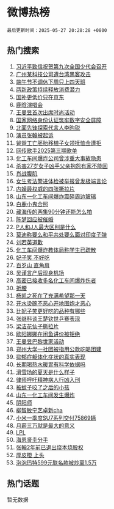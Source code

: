 # 微博热榜

`最后更新时间：2025-05-27 20:28:28 +0800`

## 热门搜索

1. [习近平致信祝贺第九次全国少代会召开](https://m.weibo.cn/search?containerid=100103type%3D1%26t%3D10%26q%3D%23%E4%B9%A0%E8%BF%91%E5%B9%B3%E8%87%B4%E4%BF%A1%E7%A5%9D%E8%B4%BA%E7%AC%AC%E4%B9%9D%E6%AC%A1%E5%85%A8%E5%9B%BD%E5%B0%91%E4%BB%A3%E4%BC%9A%E5%8F%AC%E5%BC%80%23&stream_entry_id=51&isnewpage=1&extparam=seat%3D1%26stream_entry_id%3D51%26c_type%3D51%26dgr%3D0%26cate%3D10103%26q%3D%2523%25E4%25B9%25A0%25E8%25BF%2591%25E5%25B9%25B3%25E8%2587%25B4%25E4%25BF%25A1%25E7%25A5%259D%25E8%25B4%25BA%25E7%25AC%25AC%25E4%25B9%259D%25E6%25AC%25A1%25E5%2585%25A8%25E5%259B%25BD%25E5%25B0%2591%25E4%25BB%25A3%25E4%25BC%259A%25E5%258F%25AC%25E5%25BC%2580%2523%26pos%3D0%26filter_type%3Drealtimehot%26display_time%3D1748348907%26pre_seqid%3D1748348907419047507337)
1. [广州某科技公司遭台湾黑客攻击](https://m.weibo.cn/search?containerid=100103type%3D1%26t%3D10%26q%3D%23%E5%B9%BF%E5%B7%9E%E6%9F%90%E7%A7%91%E6%8A%80%E5%85%AC%E5%8F%B8%E9%81%AD%E5%8F%B0%E6%B9%BE%E9%BB%91%E5%AE%A2%E6%94%BB%E5%87%BB%23&stream_entry_id=31&isnewpage=1&extparam=seat%3D1%26c_type%3D31%26flag%3D0%26cate%3D5001%26lcate%3D5001%26pos%3D0%26realpos%3D1%26stream_entry_id%3D31%26dgr%3D0%26band_rank%3D1%26q%3D%2523%25E5%25B9%25BF%25E5%25B7%259E%25E6%259F%2590%25E7%25A7%2591%25E6%258A%2580%25E5%2585%25AC%25E5%258F%25B8%25E9%2581%25AD%25E5%258F%25B0%25E6%25B9%25BE%25E9%25BB%2591%25E5%25AE%25A2%25E6%2594%25BB%25E5%2587%25BB%2523%26filter_type%3Drealtimehot%26display_time%3D1748348907%26pre_seqid%3D1748348907419047507337)
1. [端午节不调休下周只上四天班](https://m.weibo.cn/search?containerid=100103type%3D1%26t%3D10%26q%3D%23%E7%AB%AF%E5%8D%88%E8%8A%82%E4%B8%8D%E8%B0%83%E4%BC%91%E4%B8%8B%E5%91%A8%E5%8F%AA%E4%B8%8A%E5%9B%9B%E5%A4%A9%E7%8F%AD%23&stream_entry_id=31&isnewpage=1&extparam=seat%3D1%26c_type%3D31%26flag%3D2%26cate%3D5001%26lcate%3D5001%26pos%3D1%26realpos%3D2%26stream_entry_id%3D31%26dgr%3D0%26band_rank%3D2%26q%3D%2523%25E7%25AB%25AF%25E5%258D%2588%25E8%258A%2582%25E4%25B8%258D%25E8%25B0%2583%25E4%25BC%2591%25E4%25B8%258B%25E5%2591%25A8%25E5%258F%25AA%25E4%25B8%258A%25E5%259B%259B%25E5%25A4%25A9%25E7%258F%25AD%2523%26filter_type%3Drealtimehot%26display_time%3D1748348907%26pre_seqid%3D1748348907419047507337)
1. [两新政策持续释放消费潜力](https://m.weibo.cn/search?containerid=100103type%3D1%26t%3D10%26q%3D%23%E4%B8%A4%E6%96%B0%E6%94%BF%E7%AD%96%E6%8C%81%E7%BB%AD%E9%87%8A%E6%94%BE%E6%B6%88%E8%B4%B9%E6%BD%9C%E5%8A%9B%23&stream_entry_id=31&isnewpage=1&extparam=seat%3D1%26c_type%3D31%26flag%3D0%26cate%3D5001%26lcate%3D5001%26pos%3D2%26realpos%3D3%26stream_entry_id%3D31%26dgr%3D0%26band_rank%3D3%26q%3D%2523%25E4%25B8%25A4%25E6%2596%25B0%25E6%2594%25BF%25E7%25AD%2596%25E6%258C%2581%25E7%25BB%25AD%25E9%2587%258A%25E6%2594%25BE%25E6%25B6%2588%25E8%25B4%25B9%25E6%25BD%259C%25E5%258A%259B%2523%26filter_type%3Drealtimehot%26display_time%3D1748348907%26pre_seqid%3D1748348907419047507337)
1. [国补更低价只在京东](https://m.weibo.cn/search?containerid=100103type%3D1%26t%3D10%26q%3D%23%E5%9B%BD%E8%A1%A5%E6%9B%B4%E4%BD%8E%E4%BB%B7%E5%8F%AA%E5%9C%A8%E4%BA%AC%E4%B8%9C%23&stream_entry_id=31&isnewpage=1&extparam=seat%3D1%26is_ad_pos%3D1%26c_type%3D31%26cate%3D5001%26lcate%3D5001%26pos%3D3%26q%3D%2523%25E5%259B%25BD%25E8%25A1%25A5%25E6%259B%25B4%25E4%25BD%258E%25E4%25BB%25B7%25E5%258F%25AA%25E5%259C%25A8%25E4%25BA%25AC%25E4%25B8%259C%2523%26stream_entry_id%3D31%26adid%3D287744%26topic_ad%3D1%26band_rank%3D4%26dgr%3D0%26filter_type%3Drealtimehot%26display_time%3D1748348907%26pre_seqid%3D1748348907419047507337)
1. [鹿晗演唱会](https://m.weibo.cn/search?containerid=100103type%3D1%26t%3D10%26q%3D%23%E9%B9%BF%E6%99%97%E6%BC%94%E5%94%B1%E4%BC%9A%23&stream_entry_id=31&isnewpage=1&extparam=seat%3D1%26c_type%3D31%26flag%3D1%26cate%3D5001%26lcate%3D5001%26pos%3D4%26realpos%3D4%26stream_entry_id%3D31%26dgr%3D0%26band_rank%3D4%26q%3D%2523%25E9%25B9%25BF%25E6%2599%2597%25E6%25BC%2594%25E5%2594%25B1%25E4%25BC%259A%2523%26filter_type%3Drealtimehot%26display_time%3D1748348907%26pre_seqid%3D1748348907419047507337)
1. [王曼昱首次出席时尚活动](https://m.weibo.cn/search?containerid=100103type%3D1%26t%3D10%26q%3D%23%E7%8E%8B%E6%9B%BC%E6%98%B1%E9%A6%96%E6%AC%A1%E5%87%BA%E5%B8%AD%E6%97%B6%E5%B0%9A%E6%B4%BB%E5%8A%A8%23&stream_entry_id=31&isnewpage=1&extparam=seat%3D1%26c_type%3D31%26flag%3D1%26cate%3D5001%26lcate%3D5001%26pos%3D5%26realpos%3D5%26stream_entry_id%3D31%26dgr%3D0%26band_rank%3D5%26q%3D%2523%25E7%258E%258B%25E6%259B%25BC%25E6%2598%25B1%25E9%25A6%2596%25E6%25AC%25A1%25E5%2587%25BA%25E5%25B8%25AD%25E6%2597%25B6%25E5%25B0%259A%25E6%25B4%25BB%25E5%258A%25A8%2523%26filter_type%3Drealtimehot%26display_time%3D1748348907%26pre_seqid%3D1748348907419047507337)
1. [国家网络身份认证筑牢数字安全屏障](https://m.weibo.cn/search?containerid=100103type%3D1%26t%3D10%26q%3D%23%E5%9B%BD%E5%AE%B6%E7%BD%91%E7%BB%9C%E8%BA%AB%E4%BB%BD%E8%AE%A4%E8%AF%81%E7%AD%91%E7%89%A2%E6%95%B0%E5%AD%97%E5%AE%89%E5%85%A8%E5%B1%8F%E9%9A%9C%23&stream_entry_id=31&isnewpage=1&extparam=seat%3D1%26c_type%3D31%26flag%3D0%26cate%3D5001%26lcate%3D5001%26pos%3D6%26realpos%3D6%26stream_entry_id%3D31%26dgr%3D0%26band_rank%3D6%26q%3D%2523%25E5%259B%25BD%25E5%25AE%25B6%25E7%25BD%2591%25E7%25BB%259C%25E8%25BA%25AB%25E4%25BB%25BD%25E8%25AE%25A4%25E8%25AF%2581%25E7%25AD%2591%25E7%2589%25A2%25E6%2595%25B0%25E5%25AD%2597%25E5%25AE%2589%25E5%2585%25A8%25E5%25B1%258F%25E9%259A%259C%2523%26filter_type%3Drealtimehot%26display_time%3D1748348907%26pre_seqid%3D1748348907419047507337)
1. [北面先锋探索代言人李昀锐](https://m.weibo.cn/search?containerid=100103type%3D1%26t%3D10%26q%3D%23%E5%8C%97%E9%9D%A2%E5%85%88%E9%94%8B%E6%8E%A2%E7%B4%A2%E4%BB%A3%E8%A8%80%E4%BA%BA%E6%9D%8E%E6%98%80%E9%94%90%23&stream_entry_id=31&isnewpage=1&extparam=seat%3D1%26is_ad_pos%3D1%26c_type%3D31%26cate%3D5001%26lcate%3D5001%26pos%3D7%26q%3D%2523%25E5%258C%2597%25E9%259D%25A2%25E5%2585%2588%25E9%2594%258B%25E6%258E%25A2%25E7%25B4%25A2%25E4%25BB%25A3%25E8%25A8%2580%25E4%25BA%25BA%25E6%259D%258E%25E6%2598%2580%25E9%2594%2590%2523%26stream_entry_id%3D31%26adid%3D287701%26topic_ad%3D1%26band_rank%3D7%26dgr%3D0%26filter_type%3Drealtimehot%26display_time%3D1748348907%26pre_seqid%3D1748348907419047507337)
1. [演员张翰被起诉](https://m.weibo.cn/search?containerid=100103type%3D1%26t%3D10%26q%3D%23%E6%BC%94%E5%91%98%E5%BC%A0%E7%BF%B0%E8%A2%AB%E8%B5%B7%E8%AF%89%23&stream_entry_id=31&isnewpage=1&extparam=seat%3D1%26c_type%3D31%26flag%3D2%26cate%3D5001%26lcate%3D5001%26pos%3D8%26realpos%3D7%26stream_entry_id%3D31%26dgr%3D0%26band_rank%3D7%26q%3D%2523%25E6%25BC%2594%25E5%2591%2598%25E5%25BC%25A0%25E7%25BF%25B0%25E8%25A2%25AB%25E8%25B5%25B7%25E8%25AF%2589%2523%26filter_type%3Drealtimehot%26display_time%3D1748348907%26pre_seqid%3D1748348907419047507337)
1. [爸爸工亡胚胎移植子女领抚恤金遭拒](https://m.weibo.cn/search?containerid=100103type%3D1%26t%3D10%26q%3D%23%E7%88%B8%E7%88%B8%E5%B7%A5%E4%BA%A1%E8%83%9A%E8%83%8E%E7%A7%BB%E6%A4%8D%E5%AD%90%E5%A5%B3%E9%A2%86%E6%8A%9A%E6%81%A4%E9%87%91%E9%81%AD%E6%8B%92%23&stream_entry_id=31&isnewpage=1&extparam=seat%3D1%26c_type%3D31%26flag%3D1%26cate%3D5001%26lcate%3D5001%26pos%3D9%26realpos%3D8%26stream_entry_id%3D31%26dgr%3D0%26band_rank%3D8%26q%3D%2523%25E7%2588%25B8%25E7%2588%25B8%25E5%25B7%25A5%25E4%25BA%25A1%25E8%2583%259A%25E8%2583%258E%25E7%25A7%25BB%25E6%25A4%258D%25E5%25AD%2590%25E5%25A5%25B3%25E9%25A2%2586%25E6%258A%259A%25E6%2581%25A4%25E9%2587%2591%25E9%2581%25AD%25E6%258B%2592%2523%26filter_type%3Drealtimehot%26display_time%3D1748348907%26pre_seqid%3D1748348907419047507337)
1. [网传歌手2025第三期歌单](https://m.weibo.cn/search?containerid=100103type%3D1%26t%3D10%26q%3D%23%E7%BD%91%E4%BC%A0%E6%AD%8C%E6%89%8B2025%E7%AC%AC%E4%B8%89%E6%9C%9F%E6%AD%8C%E5%8D%95%23&stream_entry_id=31&isnewpage=1&extparam=seat%3D1%26c_type%3D31%26flag%3D2%26cate%3D5001%26lcate%3D5001%26pos%3D10%26realpos%3D9%26stream_entry_id%3D31%26dgr%3D0%26band_rank%3D9%26q%3D%2523%25E7%25BD%2591%25E4%25BC%25A0%25E6%25AD%258C%25E6%2589%258B2025%25E7%25AC%25AC%25E4%25B8%2589%25E6%259C%259F%25E6%25AD%258C%25E5%258D%2595%2523%26filter_type%3Drealtimehot%26display_time%3D1748348907%26pre_seqid%3D1748348907419047507337)
1. [化工车间爆炸公司曾涉重大事故隐患](https://m.weibo.cn/search?containerid=100103type%3D1%26t%3D10%26q%3D%23%E5%8C%96%E5%B7%A5%E8%BD%A6%E9%97%B4%E7%88%86%E7%82%B8%E5%85%AC%E5%8F%B8%E6%9B%BE%E6%B6%89%E9%87%8D%E5%A4%A7%E4%BA%8B%E6%95%85%E9%9A%90%E6%82%A3%23&stream_entry_id=31&isnewpage=1&extparam=seat%3D1%26c_type%3D31%26flag%3D1%26cate%3D5001%26lcate%3D5001%26pos%3D11%26realpos%3D10%26stream_entry_id%3D31%26dgr%3D0%26band_rank%3D10%26q%3D%2523%25E5%258C%2596%25E5%25B7%25A5%25E8%25BD%25A6%25E9%2597%25B4%25E7%2588%2586%25E7%2582%25B8%25E5%2585%25AC%25E5%258F%25B8%25E6%259B%25BE%25E6%25B6%2589%25E9%2587%258D%25E5%25A4%25A7%25E4%25BA%258B%25E6%2595%2585%25E9%259A%2590%25E6%2582%25A3%2523%26filter_type%3Drealtimehot%26display_time%3D1748348907%26pre_seqid%3D1748348907419047507337)
1. [杀害27岁女子凶手父亲抱怨有家不能回](https://m.weibo.cn/search?containerid=100103type%3D1%26t%3D10%26q%3D%23%E6%9D%80%E5%AE%B327%E5%B2%81%E5%A5%B3%E5%AD%90%E5%87%B6%E6%89%8B%E7%88%B6%E4%BA%B2%E6%8A%B1%E6%80%A8%E6%9C%89%E5%AE%B6%E4%B8%8D%E8%83%BD%E5%9B%9E%23&stream_entry_id=31&isnewpage=1&extparam=seat%3D1%26c_type%3D31%26flag%3D1%26cate%3D5001%26lcate%3D5001%26pos%3D12%26realpos%3D11%26stream_entry_id%3D31%26dgr%3D0%26band_rank%3D11%26q%3D%2523%25E6%259D%2580%25E5%25AE%25B327%25E5%25B2%2581%25E5%25A5%25B3%25E5%25AD%2590%25E5%2587%25B6%25E6%2589%258B%25E7%2588%25B6%25E4%25BA%25B2%25E6%258A%25B1%25E6%2580%25A8%25E6%259C%2589%25E5%25AE%25B6%25E4%25B8%258D%25E8%2583%25BD%25E5%259B%259E%2523%26filter_type%3Drealtimehot%26display_time%3D1748348907%26pre_seqid%3D1748348907419047507337)
1. [肖战腹肌](https://m.weibo.cn/search?containerid=100103type%3D1%26t%3D10%26q%3D%E8%82%96%E6%88%98%E8%85%B9%E8%82%8C&stream_entry_id=31&isnewpage=1&extparam=seat%3D1%26c_type%3D31%26flag%3D1%26cate%3D5001%26lcate%3D5001%26pos%3D13%26realpos%3D12%26stream_entry_id%3D31%26dgr%3D0%26band_rank%3D12%26q%3D%25E8%2582%2596%25E6%2588%2598%25E8%2585%25B9%25E8%2582%258C%26filter_type%3Drealtimehot%26display_time%3D1748348907%26pre_seqid%3D1748348907419047507337)
1. [女生考法警进体检被举报曾发极端言论](https://m.weibo.cn/search?containerid=100103type%3D1%26t%3D10%26q%3D%23%E5%A5%B3%E7%94%9F%E8%80%83%E6%B3%95%E8%AD%A6%E8%BF%9B%E4%BD%93%E6%A3%80%E8%A2%AB%E4%B8%BE%E6%8A%A5%E6%9B%BE%E5%8F%91%E6%9E%81%E7%AB%AF%E8%A8%80%E8%AE%BA%23&stream_entry_id=31&isnewpage=1&extparam=seat%3D1%26c_type%3D31%26flag%3D0%26cate%3D5001%26lcate%3D5001%26pos%3D14%26realpos%3D13%26stream_entry_id%3D31%26dgr%3D0%26band_rank%3D13%26q%3D%2523%25E5%25A5%25B3%25E7%2594%259F%25E8%2580%2583%25E6%25B3%2595%25E8%25AD%25A6%25E8%25BF%259B%25E4%25BD%2593%25E6%25A3%2580%25E8%25A2%25AB%25E4%25B8%25BE%25E6%258A%25A5%25E6%259B%25BE%25E5%258F%2591%25E6%259E%2581%25E7%25AB%25AF%25E8%25A8%2580%25E8%25AE%25BA%2523%26filter_type%3Drealtimehot%26display_time%3D1748348907%26pre_seqid%3D1748348907419047507337)
1. [内娱最权威的四张撕拉片](https://m.weibo.cn/search?containerid=100103type%3D1%26t%3D10%26q%3D%23%E5%86%85%E5%A8%B1%E6%9C%80%E6%9D%83%E5%A8%81%E7%9A%84%E5%9B%9B%E5%BC%A0%E6%92%95%E6%8B%89%E7%89%87%23&stream_entry_id=31&isnewpage=1&extparam=seat%3D1%26c_type%3D31%26flag%3D1%26cate%3D5001%26lcate%3D5001%26pos%3D15%26realpos%3D14%26stream_entry_id%3D31%26dgr%3D0%26band_rank%3D14%26q%3D%2523%25E5%2586%2585%25E5%25A8%25B1%25E6%259C%2580%25E6%259D%2583%25E5%25A8%2581%25E7%259A%2584%25E5%259B%259B%25E5%25BC%25A0%25E6%2592%2595%25E6%258B%2589%25E7%2589%2587%2523%26filter_type%3Drealtimehot%26display_time%3D1748348907%26pre_seqid%3D1748348907419047507337)
1. [山东一化工车间爆炸震碎周边玻璃](https://m.weibo.cn/search?containerid=100103type%3D1%26t%3D10%26q%3D%23%E5%B1%B1%E4%B8%9C%E4%B8%80%E5%8C%96%E5%B7%A5%E8%BD%A6%E9%97%B4%E7%88%86%E7%82%B8%E9%9C%87%E7%A2%8E%E5%91%A8%E8%BE%B9%E7%8E%BB%E7%92%83%23&stream_entry_id=31&isnewpage=1&extparam=seat%3D1%26c_type%3D31%26flag%3D0%26cate%3D5001%26lcate%3D5001%26pos%3D16%26realpos%3D15%26stream_entry_id%3D31%26dgr%3D0%26band_rank%3D15%26q%3D%2523%25E5%25B1%25B1%25E4%25B8%259C%25E4%25B8%2580%25E5%258C%2596%25E5%25B7%25A5%25E8%25BD%25A6%25E9%2597%25B4%25E7%2588%2586%25E7%2582%25B8%25E9%259C%2587%25E7%25A2%258E%25E5%2591%25A8%25E8%25BE%25B9%25E7%258E%25BB%25E7%2592%2583%2523%26filter_type%3Drealtimehot%26display_time%3D1748348907%26pre_seqid%3D1748348907419047507337)
1. [白鹿小鬼合照](https://m.weibo.cn/search?containerid=100103type%3D1%26t%3D10%26q%3D%23%E7%99%BD%E9%B9%BF%E5%B0%8F%E9%AC%BC%E5%90%88%E7%85%A7%23&stream_entry_id=31&isnewpage=1&extparam=seat%3D1%26c_type%3D31%26flag%3D1%26cate%3D5001%26lcate%3D5001%26pos%3D17%26realpos%3D16%26stream_entry_id%3D31%26dgr%3D0%26band_rank%3D16%26q%3D%2523%25E7%2599%25BD%25E9%25B9%25BF%25E5%25B0%258F%25E9%25AC%25BC%25E5%2590%2588%25E7%2585%25A7%2523%26filter_type%3Drealtimehot%26display_time%3D1748348907%26pre_seqid%3D1748348907419047507337)
1. [藏海传的两集90分钟还能怎么拍](https://m.weibo.cn/search?containerid=100103type%3D1%26t%3D10%26q%3D%E8%97%8F%E6%B5%B7%E4%BC%A0%E7%9A%84%E4%B8%A4%E9%9B%8690%E5%88%86%E9%92%9F%E8%BF%98%E8%83%BD%E6%80%8E%E4%B9%88%E6%8B%8D&stream_entry_id=31&isnewpage=1&extparam=seat%3D1%26c_type%3D31%26flag%3D0%26cate%3D5001%26lcate%3D5001%26pos%3D18%26realpos%3D17%26stream_entry_id%3D31%26dgr%3D0%26band_rank%3D17%26q%3D%25E8%2597%258F%25E6%25B5%25B7%25E4%25BC%25A0%25E7%259A%2584%25E4%25B8%25A4%25E9%259B%258690%25E5%2588%2586%25E9%2592%259F%25E8%25BF%2598%25E8%2583%25BD%25E6%2580%258E%25E4%25B9%2588%25E6%258B%258D%26filter_type%3Drealtimehot%26display_time%3D1748348907%26pre_seqid%3D1748348907419047507337)
1. [陈梦回应被催婚](https://m.weibo.cn/search?containerid=100103type%3D1%26t%3D10%26q%3D%23%E9%99%88%E6%A2%A6%E5%9B%9E%E5%BA%94%E8%A2%AB%E5%82%AC%E5%A9%9A%23&stream_entry_id=31&isnewpage=1&extparam=seat%3D1%26c_type%3D31%26flag%3D1%26cate%3D5001%26lcate%3D5001%26pos%3D19%26realpos%3D18%26stream_entry_id%3D31%26dgr%3D0%26band_rank%3D18%26q%3D%2523%25E9%2599%2588%25E6%25A2%25A6%25E5%259B%259E%25E5%25BA%2594%25E8%25A2%25AB%25E5%2582%25AC%25E5%25A9%259A%2523%26filter_type%3Drealtimehot%26display_time%3D1748348907%26pre_seqid%3D1748348907419047507337)
1. [P人和J人最大区别是什么](https://m.weibo.cn/search?containerid=100103type%3D1%26t%3D10%26q%3DP%E4%BA%BA%E5%92%8CJ%E4%BA%BA%E6%9C%80%E5%A4%A7%E5%8C%BA%E5%88%AB%E6%98%AF%E4%BB%80%E4%B9%88&stream_entry_id=31&isnewpage=1&extparam=seat%3D1%26c_type%3D31%26flag%3D1%26cate%3D5001%26lcate%3D5001%26pos%3D20%26q%3DP%25E4%25BA%25BA%25E5%2592%258CJ%25E4%25BA%25BA%25E6%259C%2580%25E5%25A4%25A7%25E5%258C%25BA%25E5%2588%25AB%25E6%2598%25AF%25E4%25BB%2580%25E4%25B9%2588%26stream_entry_id%3D31%26dgr%3D0%26is_ai_ask%3D1%26realpos%3D19%26band_rank%3D19%26filter_type%3Drealtimehot%26display_time%3D1748348907%26pre_seqid%3D1748348907419047507337)
1. [莫迪称要么和平共处要么面对印度子弹](https://m.weibo.cn/search?containerid=100103type%3D1%26t%3D10%26q%3D%23%E8%8E%AB%E8%BF%AA%E7%A7%B0%E8%A6%81%E4%B9%88%E5%92%8C%E5%B9%B3%E5%85%B1%E5%A4%84%E8%A6%81%E4%B9%88%E9%9D%A2%E5%AF%B9%E5%8D%B0%E5%BA%A6%E5%AD%90%E5%BC%B9%23&stream_entry_id=31&isnewpage=1&extparam=seat%3D1%26c_type%3D31%26flag%3D0%26cate%3D5001%26lcate%3D5001%26pos%3D21%26realpos%3D20%26stream_entry_id%3D31%26dgr%3D0%26band_rank%3D20%26q%3D%2523%25E8%258E%25AB%25E8%25BF%25AA%25E7%25A7%25B0%25E8%25A6%2581%25E4%25B9%2588%25E5%2592%258C%25E5%25B9%25B3%25E5%2585%25B1%25E5%25A4%2584%25E8%25A6%2581%25E4%25B9%2588%25E9%259D%25A2%25E5%25AF%25B9%25E5%258D%25B0%25E5%25BA%25A6%25E5%25AD%2590%25E5%25BC%25B9%2523%26filter_type%3Drealtimehot%26display_time%3D1748348907%26pre_seqid%3D1748348907419047507337)
1. [刘若英道歉](https://m.weibo.cn/search?containerid=100103type%3D1%26t%3D10%26q%3D%23%E5%88%98%E8%8B%A5%E8%8B%B1%E9%81%93%E6%AD%89%23&stream_entry_id=31&isnewpage=1&extparam=seat%3D1%26c_type%3D31%26flag%3D2%26cate%3D5001%26lcate%3D5001%26pos%3D22%26realpos%3D21%26stream_entry_id%3D31%26dgr%3D0%26band_rank%3D21%26q%3D%2523%25E5%2588%2598%25E8%258B%25A5%25E8%258B%25B1%25E9%2581%2593%25E6%25AD%2589%2523%26filter_type%3Drealtimehot%26display_time%3D1748348907%26pre_seqid%3D1748348907419047507337)
1. [化工车间爆炸教体局称学生已疏散](https://m.weibo.cn/search?containerid=100103type%3D1%26t%3D10%26q%3D%23%E5%8C%96%E5%B7%A5%E8%BD%A6%E9%97%B4%E7%88%86%E7%82%B8%E6%95%99%E4%BD%93%E5%B1%80%E7%A7%B0%E5%AD%A6%E7%94%9F%E5%B7%B2%E7%96%8F%E6%95%A3%23&stream_entry_id=31&isnewpage=1&extparam=seat%3D1%26c_type%3D31%26flag%3D1%26cate%3D5001%26lcate%3D5001%26pos%3D23%26realpos%3D22%26stream_entry_id%3D31%26dgr%3D0%26band_rank%3D22%26q%3D%2523%25E5%258C%2596%25E5%25B7%25A5%25E8%25BD%25A6%25E9%2597%25B4%25E7%2588%2586%25E7%2582%25B8%25E6%2595%2599%25E4%25BD%2593%25E5%25B1%2580%25E7%25A7%25B0%25E5%25AD%25A6%25E7%2594%259F%25E5%25B7%25B2%25E7%2596%258F%25E6%2595%25A3%2523%26filter_type%3Drealtimehot%26display_time%3D1748348907%26pre_seqid%3D1748348907419047507337)
1. [妃子笑 不好吃](https://m.weibo.cn/search?containerid=100103type%3D1%26t%3D10%26q%3D%E5%A6%83%E5%AD%90%E7%AC%91+%E4%B8%8D%E5%A5%BD%E5%90%83&stream_entry_id=31&isnewpage=1&extparam=seat%3D1%26c_type%3D31%26flag%3D0%26cate%3D5001%26lcate%3D5001%26pos%3D24%26realpos%3D23%26stream_entry_id%3D31%26dgr%3D0%26band_rank%3D23%26q%3D%25E5%25A6%2583%25E5%25AD%2590%25E7%25AC%2591%2520%25E4%25B8%258D%25E5%25A5%25BD%25E5%2590%2583%26filter_type%3Drealtimehot%26display_time%3D1748348907%26pre_seqid%3D1748348907419047507337)
1. [百岁山 直角肩](https://m.weibo.cn/search?containerid=100103type%3D1%26t%3D10%26q%3D%E7%99%BE%E5%B2%81%E5%B1%B1+%E7%9B%B4%E8%A7%92%E8%82%A9&stream_entry_id=31&isnewpage=1&extparam=seat%3D1%26c_type%3D31%26flag%3D1%26cate%3D5001%26lcate%3D5001%26pos%3D25%26realpos%3D24%26stream_entry_id%3D31%26dgr%3D0%26band_rank%3D24%26q%3D%25E7%2599%25BE%25E5%25B2%2581%25E5%25B1%25B1%2520%25E7%259B%25B4%25E8%25A7%2592%25E8%2582%25A9%26filter_type%3Drealtimehot%26display_time%3D1748348907%26pre_seqid%3D1748348907419047507337)
1. [吴谨言产后现身机场](https://m.weibo.cn/search?containerid=100103type%3D1%26t%3D10%26q%3D%23%E5%90%B4%E8%B0%A8%E8%A8%80%E4%BA%A7%E5%90%8E%E7%8E%B0%E8%BA%AB%E6%9C%BA%E5%9C%BA%23&stream_entry_id=31&isnewpage=1&extparam=seat%3D1%26c_type%3D31%26flag%3D1%26cate%3D5001%26lcate%3D5001%26pos%3D26%26realpos%3D25%26stream_entry_id%3D31%26dgr%3D0%26band_rank%3D25%26q%3D%2523%25E5%2590%25B4%25E8%25B0%25A8%25E8%25A8%2580%25E4%25BA%25A7%25E5%2590%258E%25E7%258E%25B0%25E8%25BA%25AB%25E6%259C%25BA%25E5%259C%25BA%2523%26filter_type%3Drealtimehot%26display_time%3D1748348907%26pre_seqid%3D1748348907419047507337)
1. [高密已接收多名化工车间爆炸伤者](https://m.weibo.cn/search?containerid=100103type%3D1%26t%3D10%26q%3D%23%E9%AB%98%E5%AF%86%E5%B7%B2%E6%8E%A5%E6%94%B6%E5%A4%9A%E5%90%8D%E5%8C%96%E5%B7%A5%E8%BD%A6%E9%97%B4%E7%88%86%E7%82%B8%E4%BC%A4%E8%80%85%23&stream_entry_id=31&isnewpage=1&extparam=seat%3D1%26c_type%3D31%26flag%3D0%26cate%3D5001%26lcate%3D5001%26pos%3D27%26realpos%3D26%26stream_entry_id%3D31%26dgr%3D0%26band_rank%3D26%26q%3D%2523%25E9%25AB%2598%25E5%25AF%2586%25E5%25B7%25B2%25E6%258E%25A5%25E6%2594%25B6%25E5%25A4%259A%25E5%2590%258D%25E5%258C%2596%25E5%25B7%25A5%25E8%25BD%25A6%25E9%2597%25B4%25E7%2588%2586%25E7%2582%25B8%25E4%25BC%25A4%25E8%2580%2585%2523%26filter_type%3Drealtimehot%26display_time%3D1748348907%26pre_seqid%3D1748348907419047507337)
1. [折腰](https://m.weibo.cn/search?containerid=100103type%3D1%26t%3D10%26q%3D%E6%8A%98%E8%85%B0&stream_entry_id=31&isnewpage=1&extparam=seat%3D1%26c_type%3D31%26flag%3D0%26cate%3D5001%26lcate%3D5001%26pos%3D28%26realpos%3D27%26stream_entry_id%3D31%26dgr%3D0%26band_rank%3D27%26q%3D%25E6%258A%2598%25E8%2585%25B0%26filter_type%3Drealtimehot%26display_time%3D1748348907%26pre_seqid%3D1748348907419047507337)
1. [杨凯之死在了充满希望那一天](https://m.weibo.cn/search?containerid=100103type%3D1%26t%3D10%26q%3D%E6%9D%A8%E5%87%AF%E4%B9%8B%E6%AD%BB%E5%9C%A8%E4%BA%86%E5%85%85%E6%BB%A1%E5%B8%8C%E6%9C%9B%E9%82%A3%E4%B8%80%E5%A4%A9&stream_entry_id=31&isnewpage=1&extparam=seat%3D1%26c_type%3D31%26flag%3D1%26cate%3D5001%26lcate%3D5001%26pos%3D29%26realpos%3D28%26stream_entry_id%3D31%26dgr%3D0%26band_rank%3D28%26q%3D%25E6%259D%25A8%25E5%2587%25AF%25E4%25B9%258B%25E6%25AD%25BB%25E5%259C%25A8%25E4%25BA%2586%25E5%2585%2585%25E6%25BB%25A1%25E5%25B8%258C%25E6%259C%259B%25E9%2582%25A3%25E4%25B8%2580%25E5%25A4%25A9%26filter_type%3Drealtimehot%26display_time%3D1748348907%26pre_seqid%3D1748348907419047507337)
1. [开水烫碗不恶心开地图炮才恶心](https://m.weibo.cn/search?containerid=100103type%3D1%26t%3D10%26q%3D%23%E5%BC%80%E6%B0%B4%E7%83%AB%E7%A2%97%E4%B8%8D%E6%81%B6%E5%BF%83%E5%BC%80%E5%9C%B0%E5%9B%BE%E7%82%AE%E6%89%8D%E6%81%B6%E5%BF%83%23&stream_entry_id=31&isnewpage=1&extparam=seat%3D1%26c_type%3D31%26flag%3D1%26cate%3D5001%26lcate%3D5001%26pos%3D30%26realpos%3D29%26stream_entry_id%3D31%26dgr%3D0%26band_rank%3D29%26q%3D%2523%25E5%25BC%2580%25E6%25B0%25B4%25E7%2583%25AB%25E7%25A2%2597%25E4%25B8%258D%25E6%2581%25B6%25E5%25BF%2583%25E5%25BC%2580%25E5%259C%25B0%25E5%259B%25BE%25E7%2582%25AE%25E6%2589%258D%25E6%2581%25B6%25E5%25BF%2583%2523%26filter_type%3Drealtimehot%26display_time%3D1748348907%26pre_seqid%3D1748348907419047507337)
1. [比妃子笑更好吃的品种有哪些](https://m.weibo.cn/search?containerid=100103type%3D1%26t%3D10%26q%3D%E6%AF%94%E5%A6%83%E5%AD%90%E7%AC%91%E6%9B%B4%E5%A5%BD%E5%90%83%E7%9A%84%E5%93%81%E7%A7%8D%E6%9C%89%E5%93%AA%E4%BA%9B&stream_entry_id=31&isnewpage=1&extparam=seat%3D1%26c_type%3D31%26flag%3D1%26cate%3D5001%26lcate%3D5001%26pos%3D31%26q%3D%25E6%25AF%2594%25E5%25A6%2583%25E5%25AD%2590%25E7%25AC%2591%25E6%259B%25B4%25E5%25A5%25BD%25E5%2590%2583%25E7%259A%2584%25E5%2593%2581%25E7%25A7%258D%25E6%259C%2589%25E5%2593%25AA%25E4%25BA%259B%26stream_entry_id%3D31%26dgr%3D0%26is_ai_ask%3D1%26realpos%3D30%26band_rank%3D30%26filter_type%3Drealtimehot%26display_time%3D1748348907%26pre_seqid%3D1748348907419047507337)
1. [张继科谈王楚钦世乒赛表现](https://m.weibo.cn/search?containerid=100103type%3D1%26t%3D10%26q%3D%23%E5%BC%A0%E7%BB%A7%E7%A7%91%E8%B0%88%E7%8E%8B%E6%A5%9A%E9%92%A6%E4%B8%96%E4%B9%92%E8%B5%9B%E8%A1%A8%E7%8E%B0%23&stream_entry_id=31&isnewpage=1&extparam=seat%3D1%26c_type%3D31%26flag%3D0%26cate%3D5001%26lcate%3D5001%26pos%3D32%26realpos%3D31%26stream_entry_id%3D31%26dgr%3D0%26band_rank%3D31%26q%3D%2523%25E5%25BC%25A0%25E7%25BB%25A7%25E7%25A7%2591%25E8%25B0%2588%25E7%258E%258B%25E6%25A5%259A%25E9%2592%25A6%25E4%25B8%2596%25E4%25B9%2592%25E8%25B5%259B%25E8%25A1%25A8%25E7%258E%25B0%2523%26filter_type%3Drealtimehot%26display_time%3D1748348907%26pre_seqid%3D1748348907419047507337)
1. [梁洁花仙子撕拉片](https://m.weibo.cn/search?containerid=100103type%3D1%26t%3D10%26q%3D%E6%A2%81%E6%B4%81%E8%8A%B1%E4%BB%99%E5%AD%90%E6%92%95%E6%8B%89%E7%89%87&stream_entry_id=31&isnewpage=1&extparam=seat%3D1%26c_type%3D31%26flag%3D1%26cate%3D5001%26lcate%3D5001%26pos%3D33%26realpos%3D32%26stream_entry_id%3D31%26dgr%3D0%26band_rank%3D32%26q%3D%25E6%25A2%2581%25E6%25B4%2581%25E8%258A%25B1%25E4%25BB%2599%25E5%25AD%2590%25E6%2592%2595%25E6%258B%2589%25E7%2589%2587%26filter_type%3Drealtimehot%26display_time%3D1748348907%26pre_seqid%3D1748348907419047507337)
1. [欧阳娜娜在闲鱼讲价被拒绝](https://m.weibo.cn/search?containerid=100103type%3D1%26t%3D10%26q%3D%23%E6%AC%A7%E9%98%B3%E5%A8%9C%E5%A8%9C%E5%9C%A8%E9%97%B2%E9%B1%BC%E8%AE%B2%E4%BB%B7%E8%A2%AB%E6%8B%92%E7%BB%9D%23&stream_entry_id=31&isnewpage=1&extparam=seat%3D1%26c_type%3D31%26flag%3D1%26cate%3D5001%26lcate%3D5001%26pos%3D34%26realpos%3D33%26stream_entry_id%3D31%26dgr%3D0%26band_rank%3D33%26q%3D%2523%25E6%25AC%25A7%25E9%2598%25B3%25E5%25A8%259C%25E5%25A8%259C%25E5%259C%25A8%25E9%2597%25B2%25E9%25B1%25BC%25E8%25AE%25B2%25E4%25BB%25B7%25E8%25A2%25AB%25E6%258B%2592%25E7%25BB%259D%2523%26filter_type%3Drealtimehot%26display_time%3D1748348907%26pre_seqid%3D1748348907419047507337)
1. [王曼昱巴黎世家活动](https://m.weibo.cn/search?containerid=100103type%3D1%26t%3D10%26q%3D%E7%8E%8B%E6%9B%BC%E6%98%B1%E5%B7%B4%E9%BB%8E%E4%B8%96%E5%AE%B6%E6%B4%BB%E5%8A%A8&stream_entry_id=31&isnewpage=1&extparam=seat%3D1%26c_type%3D31%26flag%3D1%26cate%3D5001%26lcate%3D5001%26pos%3D35%26realpos%3D34%26stream_entry_id%3D31%26dgr%3D0%26band_rank%3D34%26q%3D%25E7%258E%258B%25E6%259B%25BC%25E6%2598%25B1%25E5%25B7%25B4%25E9%25BB%258E%25E4%25B8%2596%25E5%25AE%25B6%25E6%25B4%25BB%25E5%258A%25A8%26filter_type%3Drealtimehot%26display_time%3D1748348907%26pre_seqid%3D1748348907419047507337)
1. [郑州大学一社团被指用公款吃喝团建](https://m.weibo.cn/search?containerid=100103type%3D1%26t%3D10%26q%3D%23%E9%83%91%E5%B7%9E%E5%A4%A7%E5%AD%A6%E4%B8%80%E7%A4%BE%E5%9B%A2%E8%A2%AB%E6%8C%87%E7%94%A8%E5%85%AC%E6%AC%BE%E5%90%83%E5%96%9D%E5%9B%A2%E5%BB%BA%23&stream_entry_id=31&isnewpage=1&extparam=seat%3D1%26c_type%3D31%26flag%3D1%26cate%3D5001%26lcate%3D5001%26pos%3D36%26realpos%3D35%26stream_entry_id%3D31%26dgr%3D0%26band_rank%3D35%26q%3D%2523%25E9%2583%2591%25E5%25B7%259E%25E5%25A4%25A7%25E5%25AD%25A6%25E4%25B8%2580%25E7%25A4%25BE%25E5%259B%25A2%25E8%25A2%25AB%25E6%258C%2587%25E7%2594%25A8%25E5%2585%25AC%25E6%25AC%25BE%25E5%2590%2583%25E5%2596%259D%25E5%259B%25A2%25E5%25BB%25BA%2523%26filter_type%3Drealtimehot%26display_time%3D1748348907%26pre_seqid%3D1748348907419047507337)
1. [抑郁症躯体化症状的真实表现](https://m.weibo.cn/search?containerid=100103type%3D1%26t%3D10%26q%3D%E6%8A%91%E9%83%81%E7%97%87%E8%BA%AF%E4%BD%93%E5%8C%96%E7%97%87%E7%8A%B6%E7%9A%84%E7%9C%9F%E5%AE%9E%E8%A1%A8%E7%8E%B0&stream_entry_id=31&isnewpage=1&extparam=seat%3D1%26c_type%3D31%26flag%3D0%26cate%3D5001%26lcate%3D5001%26pos%3D37%26realpos%3D36%26stream_entry_id%3D31%26dgr%3D0%26band_rank%3D36%26q%3D%25E6%258A%2591%25E9%2583%2581%25E7%2597%2587%25E8%25BA%25AF%25E4%25BD%2593%25E5%258C%2596%25E7%2597%2587%25E7%258A%25B6%25E7%259A%2584%25E7%259C%259F%25E5%25AE%259E%25E8%25A1%25A8%25E7%258E%25B0%26filter_type%3Drealtimehot%26display_time%3D1748348907%26pre_seqid%3D1748348907419047507337)
1. [长期喝热水暖胃有科学依据吗](https://m.weibo.cn/search?containerid=100103type%3D1%26t%3D10%26q%3D%E9%95%BF%E6%9C%9F%E5%96%9D%E7%83%AD%E6%B0%B4%E6%9A%96%E8%83%83%E6%9C%89%E7%A7%91%E5%AD%A6%E4%BE%9D%E6%8D%AE%E5%90%97&stream_entry_id=31&isnewpage=1&extparam=seat%3D1%26c_type%3D31%26flag%3D1%26cate%3D5001%26lcate%3D5001%26pos%3D38%26q%3D%25E9%2595%25BF%25E6%259C%259F%25E5%2596%259D%25E7%2583%25AD%25E6%25B0%25B4%25E6%259A%2596%25E8%2583%2583%25E6%259C%2589%25E7%25A7%2591%25E5%25AD%25A6%25E4%25BE%259D%25E6%258D%25AE%25E5%2590%2597%26stream_entry_id%3D31%26dgr%3D0%26is_ai_ask%3D1%26realpos%3D37%26band_rank%3D37%26filter_type%3Drealtimehot%26display_time%3D1748348907%26pre_seqid%3D1748348907419047507337)
1. [滑雪场的夏天是什么样子](https://m.weibo.cn/search?containerid=100103type%3D1%26t%3D10%26q%3D%E6%BB%91%E9%9B%AA%E5%9C%BA%E7%9A%84%E5%A4%8F%E5%A4%A9%E6%98%AF%E4%BB%80%E4%B9%88%E6%A0%B7%E5%AD%90&stream_entry_id=31&isnewpage=1&extparam=seat%3D1%26c_type%3D31%26flag%3D1%26cate%3D5001%26lcate%3D5001%26pos%3D39%26q%3D%25E6%25BB%2591%25E9%259B%25AA%25E5%259C%25BA%25E7%259A%2584%25E5%25A4%258F%25E5%25A4%25A9%25E6%2598%25AF%25E4%25BB%2580%25E4%25B9%2588%25E6%25A0%25B7%25E5%25AD%2590%26stream_entry_id%3D31%26dgr%3D0%26is_ai_ask%3D1%26realpos%3D38%26band_rank%3D38%26filter_type%3Drealtimehot%26display_time%3D1748348907%26pre_seqid%3D1748348907419047507337)
1. [律师呼吁精神病人行凶入刑](https://m.weibo.cn/search?containerid=100103type%3D1%26t%3D10%26q%3D%23%E5%BE%8B%E5%B8%88%E5%91%BC%E5%90%81%E7%B2%BE%E7%A5%9E%E7%97%85%E4%BA%BA%E8%A1%8C%E5%87%B6%E5%85%A5%E5%88%91%23&stream_entry_id=31&isnewpage=1&extparam=seat%3D1%26c_type%3D31%26flag%3D0%26cate%3D5001%26lcate%3D5001%26pos%3D40%26realpos%3D39%26stream_entry_id%3D31%26dgr%3D0%26band_rank%3D39%26q%3D%2523%25E5%25BE%258B%25E5%25B8%2588%25E5%2591%25BC%25E5%2590%2581%25E7%25B2%25BE%25E7%25A5%259E%25E7%2597%2585%25E4%25BA%25BA%25E8%25A1%258C%25E5%2587%25B6%25E5%2585%25A5%25E5%2588%2591%2523%26filter_type%3Drealtimehot%26display_time%3D1748348907%26pre_seqid%3D1748348907419047507337)
1. [被蚊子咬了之后的小孩](https://m.weibo.cn/search?containerid=100103type%3D1%26t%3D10%26q%3D%E8%A2%AB%E8%9A%8A%E5%AD%90%E5%92%AC%E4%BA%86%E4%B9%8B%E5%90%8E%E7%9A%84%E5%B0%8F%E5%AD%A9&stream_entry_id=31&isnewpage=1&extparam=seat%3D1%26c_type%3D31%26flag%3D1%26cate%3D5001%26lcate%3D5001%26pos%3D41%26realpos%3D40%26stream_entry_id%3D31%26dgr%3D0%26band_rank%3D40%26q%3D%25E8%25A2%25AB%25E8%259A%258A%25E5%25AD%2590%25E5%2592%25AC%25E4%25BA%2586%25E4%25B9%258B%25E5%2590%258E%25E7%259A%2584%25E5%25B0%258F%25E5%25AD%25A9%26filter_type%3Drealtimehot%26display_time%3D1748348907%26pre_seqid%3D1748348907419047507337)
1. [山东一化工车间发生爆炸](https://m.weibo.cn/search?containerid=100103type%3D1%26t%3D10%26q%3D%23%E5%B1%B1%E4%B8%9C%E4%B8%80%E5%8C%96%E5%B7%A5%E8%BD%A6%E9%97%B4%E5%8F%91%E7%94%9F%E7%88%86%E7%82%B8%23&stream_entry_id=31&isnewpage=1&extparam=seat%3D1%26c_type%3D31%26flag%3D0%26cate%3D5001%26lcate%3D5001%26pos%3D42%26realpos%3D41%26stream_entry_id%3D31%26dgr%3D0%26band_rank%3D41%26q%3D%2523%25E5%25B1%25B1%25E4%25B8%259C%25E4%25B8%2580%25E5%258C%2596%25E5%25B7%25A5%25E8%25BD%25A6%25E9%2597%25B4%25E5%258F%2591%25E7%2594%259F%25E7%2588%2586%25E7%2582%25B8%2523%26filter_type%3Drealtimehot%26display_time%3D1748348907%26pre_seqid%3D1748348907419047507337)
1. [阴阳师](https://m.weibo.cn/search?containerid=100103type%3D1%26t%3D10%26q%3D%E9%98%B4%E9%98%B3%E5%B8%88&stream_entry_id=31&isnewpage=1&extparam=seat%3D1%26c_type%3D31%26flag%3D1%26cate%3D5001%26lcate%3D5001%26pos%3D43%26realpos%3D42%26stream_entry_id%3D31%26dgr%3D0%26band_rank%3D42%26q%3D%25E9%2598%25B4%25E9%2598%25B3%25E5%25B8%2588%26filter_type%3Drealtimehot%26display_time%3D1748348907%26pre_seqid%3D1748348907419047507337)
1. [柳智敏宁艺卓新cha](https://m.weibo.cn/search?containerid=100103type%3D1%26t%3D10%26q%3D%E6%9F%B3%E6%99%BA%E6%95%8F%E5%AE%81%E8%89%BA%E5%8D%93%E6%96%B0cha&stream_entry_id=31&isnewpage=1&extparam=seat%3D1%26c_type%3D31%26flag%3D1%26cate%3D5001%26lcate%3D5001%26pos%3D44%26realpos%3D43%26stream_entry_id%3D31%26dgr%3D0%26band_rank%3D43%26q%3D%25E6%259F%25B3%25E6%2599%25BA%25E6%2595%258F%25E5%25AE%2581%25E8%2589%25BA%25E5%258D%2593%25E6%2596%25B0cha%26filter_type%3Drealtimehot%26display_time%3D1748348907%26pre_seqid%3D1748348907419047507337)
1. [小米一季度SU7系列交付75869辆](https://m.weibo.cn/search?containerid=100103type%3D1%26t%3D10%26q%3D%23%E5%B0%8F%E7%B1%B3%E4%B8%80%E5%AD%A3%E5%BA%A6SU7%E7%B3%BB%E5%88%97%E4%BA%A4%E4%BB%9875869%E8%BE%86%23&stream_entry_id=31&isnewpage=1&extparam=seat%3D1%26c_type%3D31%26flag%3D1%26cate%3D5001%26lcate%3D5001%26pos%3D45%26realpos%3D44%26stream_entry_id%3D31%26dgr%3D0%26band_rank%3D44%26q%3D%2523%25E5%25B0%258F%25E7%25B1%25B3%25E4%25B8%2580%25E5%25AD%25A3%25E5%25BA%25A6SU7%25E7%25B3%25BB%25E5%2588%2597%25E4%25BA%25A4%25E4%25BB%259875869%25E8%25BE%2586%2523%26filter_type%3Drealtimehot%26display_time%3D1748348907%26pre_seqid%3D1748348907419047507337)
1. [月薪三万就是最大的意义](https://m.weibo.cn/search?containerid=100103type%3D1%26t%3D10%26q%3D%E6%9C%88%E8%96%AA%E4%B8%89%E4%B8%87%E5%B0%B1%E6%98%AF%E6%9C%80%E5%A4%A7%E7%9A%84%E6%84%8F%E4%B9%89&stream_entry_id=31&isnewpage=1&extparam=seat%3D1%26c_type%3D31%26flag%3D0%26cate%3D5001%26lcate%3D5001%26pos%3D46%26realpos%3D45%26stream_entry_id%3D31%26dgr%3D0%26band_rank%3D45%26q%3D%25E6%259C%2588%25E8%2596%25AA%25E4%25B8%2589%25E4%25B8%2587%25E5%25B0%25B1%25E6%2598%25AF%25E6%259C%2580%25E5%25A4%25A7%25E7%259A%2584%25E6%2584%258F%25E4%25B9%2589%26filter_type%3Drealtimehot%26display_time%3D1748348907%26pre_seqid%3D1748348907419047507337)
1. [LPL](https://m.weibo.cn/search?containerid=100103type%3D1%26t%3D10%26q%3DLPL&stream_entry_id=31&isnewpage=1&extparam=seat%3D1%26c_type%3D31%26flag%3D1%26cate%3D5001%26lcate%3D5001%26pos%3D47%26realpos%3D46%26stream_entry_id%3D31%26dgr%3D0%26band_rank%3D46%26q%3DLPL%26filter_type%3Drealtimehot%26display_time%3D1748348907%26pre_seqid%3D1748348907419047507337)
1. [海恩贤圭分手](https://m.weibo.cn/search?containerid=100103type%3D1%26t%3D10%26q%3D%23%E6%B5%B7%E6%81%A9%E8%B4%A4%E5%9C%AD%E5%88%86%E6%89%8B%23&stream_entry_id=31&isnewpage=1&extparam=seat%3D1%26c_type%3D31%26flag%3D0%26cate%3D5001%26lcate%3D5001%26pos%3D48%26realpos%3D47%26stream_entry_id%3D31%26dgr%3D0%26band_rank%3D47%26q%3D%2523%25E6%25B5%25B7%25E6%2581%25A9%25E8%25B4%25A4%25E5%259C%25AD%25E5%2588%2586%25E6%2589%258B%2523%26filter_type%3Drealtimehot%26display_time%3D1748348907%26pre_seqid%3D1748348907419047507337)
1. [张翰2年前已退出烧本烧股权](https://m.weibo.cn/search?containerid=100103type%3D1%26t%3D10%26q%3D%23%E5%BC%A0%E7%BF%B02%E5%B9%B4%E5%89%8D%E5%B7%B2%E9%80%80%E5%87%BA%E7%83%A7%E6%9C%AC%E7%83%A7%E8%82%A1%E6%9D%83%23&stream_entry_id=31&isnewpage=1&extparam=seat%3D1%26c_type%3D31%26flag%3D0%26cate%3D5001%26lcate%3D5001%26pos%3D49%26realpos%3D48%26stream_entry_id%3D31%26dgr%3D0%26band_rank%3D48%26q%3D%2523%25E5%25BC%25A0%25E7%25BF%25B02%25E5%25B9%25B4%25E5%2589%258D%25E5%25B7%25B2%25E9%2580%2580%25E5%2587%25BA%25E7%2583%25A7%25E6%259C%25AC%25E7%2583%25A7%25E8%2582%25A1%25E6%259D%2583%2523%26filter_type%3Drealtimehot%26display_time%3D1748348907%26pre_seqid%3D1748348907419047507337)
1. [厚皮橙 上头](https://m.weibo.cn/search?containerid=100103type%3D1%26t%3D10%26q%3D%E5%8E%9A%E7%9A%AE%E6%A9%99+%E4%B8%8A%E5%A4%B4&stream_entry_id=31&isnewpage=1&extparam=seat%3D1%26c_type%3D31%26flag%3D0%26cate%3D5001%26lcate%3D5001%26pos%3D50%26realpos%3D49%26stream_entry_id%3D31%26dgr%3D0%26band_rank%3D49%26q%3D%25E5%258E%259A%25E7%259A%25AE%25E6%25A9%2599%2520%25E4%25B8%258A%25E5%25A4%25B4%26filter_type%3Drealtimehot%26display_time%3D1748348907%26pre_seqid%3D1748348907419047507337)
1. [泡泡玛特599元联名款被炒至1.5万](https://m.weibo.cn/search?containerid=100103type%3D1%26t%3D10%26q%3D%23%E6%B3%A1%E6%B3%A1%E7%8E%9B%E7%89%B9599%E5%85%83%E8%81%94%E5%90%8D%E6%AC%BE%E8%A2%AB%E7%82%92%E8%87%B31.5%E4%B8%87%23&stream_entry_id=31&isnewpage=1&extparam=seat%3D1%26c_type%3D31%26flag%3D1%26cate%3D5001%26lcate%3D5001%26pos%3D51%26realpos%3D50%26stream_entry_id%3D31%26dgr%3D0%26band_rank%3D50%26q%3D%2523%25E6%25B3%25A1%25E6%25B3%25A1%25E7%258E%259B%25E7%2589%25B9599%25E5%2585%2583%25E8%2581%2594%25E5%2590%258D%25E6%25AC%25BE%25E8%25A2%25AB%25E7%2582%2592%25E8%2587%25B31.5%25E4%25B8%2587%2523%26filter_type%3Drealtimehot%26display_time%3D1748348907%26pre_seqid%3D1748348907419047507337)

## 热门话题

暂无数据
